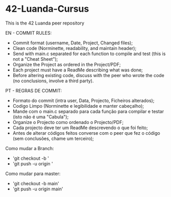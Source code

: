 # 42-Luanda-Cursus
This is the 42 Luanda peer repository

EN - COMMIT RULES:
- Commit format (username, Date, Project, Changed files);
- Clean code (Norminette, readability, and maintain header);
- Send with main.c separated for each function to compile and test (this is not a "Cheat Sheet");
- Organize the Project as ordered in the Project/PDF;
- Each project must have a ReadMe describing what was done;
- Before altering existing code, discuss with the peer who wrote the code (no conclusions, involve a third party).

PT - REGRAS DE COMMIT:
- Formato do commit (intra user, Data, Projecto, Ficheiros alterados);
- Codigo Limpo (Norminette e legibilidade e manter cabeçalho);
- Mande com o main.c separado para cada função para compilar e testar (isto não é uma "Cabula");
- Organize o Projecto como ordenado o Projecto/PDF;
- Cada projecto deve ter um ReadMe descrevendo o que foi feito;
- Antes de alterar códigos feitos converse com o peer que fez o código (sem conclusões, chame um terceiro);

Como mudar a Branch:
- 'git checkout -b <NomedaBranch>'
- 'git push -u origin <NomedaBranch>'

Como mudar para master:
- 'git checkout -b main'
- 'git push -u origin main'
